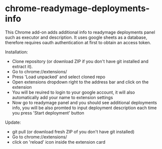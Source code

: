 # chrome-readymage-deployments-info

This Chrome add-on adds additional info to readymage deployments panel such as executor and description. It uses google sheets as a database, therefore requires oauth authentication at first to obtain an access token.

Installation:

- Clone repository (or download ZIP if you don't have git installed and extract it).
- Go to chrome://extensions/
- Press 'Load unpacked' and select cloned repo
- Open extensions dropdown right to the address bar and click on the extension
- You will be reuired to login to your google account, it will also automatically add your name to extension settings
- Now go to readymage panel and you should see additional deployments info, you will be also promted to input deployment description each time you press 'Start deployment' button

Update:
- git pull (or download fresh ZIP of you don't have git installed)
- Go to chrome://extensions/
- click on 'reload' icon inside the extension card
